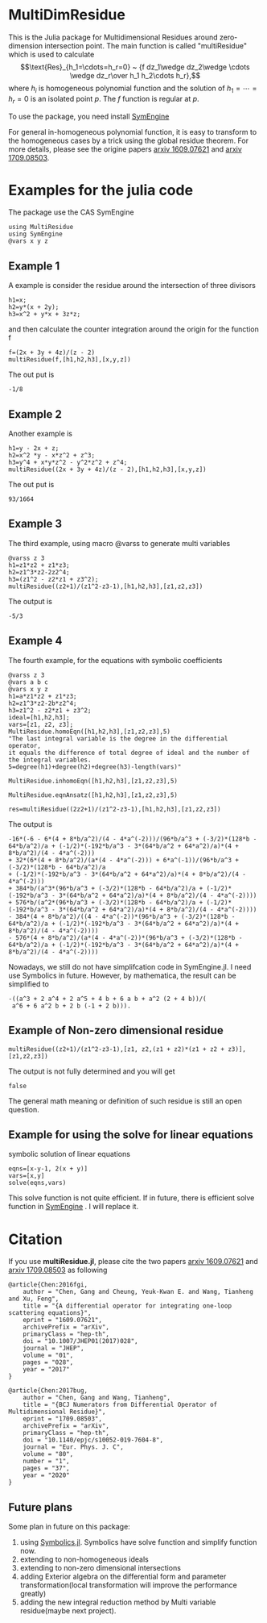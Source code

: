 # MultiDimResidue
This is the Julia package for Multidimensional Residues around zero-dimension intersection point. 
The main function is called "multiResidue" which is used to calculate $$\text{Res}_{h_1=\cdots=h_r=0} ~ {f dz_1\wedge dz_2\wedge \cdots \wedge dz_r\over h_1 h_2\cdots h_r},$$
where $h_i$ is homogeneous polynomial function and the solution of $h_1=\cdots=h_r=0$ is an isolated point $p$. The $f$ function is regular at $p$.

To use the package, you need install [SymEngine](https://github.com/symengine/SymEngine.jl) 

For general in-homogeneous polynomial function, it is easy to transform to the homogeneous cases by a trick using the global residue theorem. For more details, please
see the origine papers [arxiv 1609.07621](https://arxiv.org/pdf/1609.07621.pdf) and [arxiv 1709.08503](https://arxiv.org/pdf/1709.08503.pdf).

# Examples for the julia code
The package use the CAS SymEngine
```
using MultiResidue
using SymEngine
@vars x y z
```
## Example 1
A example is consider the residue around the intersection of three divisors 
```
h1=x;
h2=y*(x + 2y);
h3=x^2 + y*x + 3z*z;
```
and then calculate the counter integration around the origin for the function f
```
f=(2x + 3y + 4z)/(z - 2)
multiResidue(f,[h1,h2,h3],[x,y,z])
```
The out put is
```
-1/8
```

## Example 2
Another example is 
```
h1=y - 2x + z;
h2=x^2 *y - x*z^2 + z^3;
h3=y^4 + x*y*z^2 - y^2*z^2 + z^4;
multiResidue((2x + 3y + 4z)/(z - 2),[h1,h2,h3],[x,y,z])
```
The out put is
```
93/1664
```
## Example 3
The third example, using macro @varss to generate multi variables
```
@varss z 3
h1=z1*z2 + z1*z3;
h2=z1^3*z2-2z2^4;
h3=(z1^2 - z2*z1 + z3^2);
multiResidue((z2+1)/(z1^2-z3-1),[h1,h2,h3],[z1,z2,z3])
```
The output is 
```
-5/3
```

## Example 4
The fourth example, for the equations with symbolic coefficients
```
@varss z 3
@vars a b c
@vars x y z
h1=a*z1*z2 + z1*z3;
h2=z1^3*z2-2b*z2^4;
h3=z1^2 - z2*z1 + z3^2;
ideal=[h1,h2,h3];
vars=[z1, z2, z3];
MultiResidue.homoEqn([h1,h2,h3],[z1,z2,z3],5)
"The last integral variable is the degree in the differential operator, 
it equals the difference of total degree of ideal and the number of the integral variables. 
5=degree(h1)+degree(h2)+degree(h3)-length(vars)"

MultiResidue.inhomoEqn([h1,h2,h3],[z1,z2,z3],5)

MultiResidue.eqnAnsatz([h1,h2,h3],[z1,z2,z3],5)

res=multiResidue((2z2+1)/(z1^2-z3-1),[h1,h2,h3],[z1,z2,z3])
```
The output is 
```
-16*(-6 - 6*(4 + 8*b/a^2)/(4 - 4*a^(-2)))/(96*b/a^3 + (-3/2)*(128*b - 64*b/a^2)/a + (-1/2)*(-192*b/a^3 - 3*(64*b/a^2 + 64*a^2)/a)*(4 + 8*b/a^2)/(4 - 4*a^(-2))) 
+ 32*(6*(4 + 8*b/a^2)/(a*(4 - 4*a^(-2))) + 6*a^(-1))/(96*b/a^3 + (-3/2)*(128*b - 64*b/a^2)/a 
+ (-1/2)*(-192*b/a^3 - 3*(64*b/a^2 + 64*a^2)/a)*(4 + 8*b/a^2)/(4 - 4*a^(-2))) 
+ 384*b/(a^3*(96*b/a^3 + (-3/2)*(128*b - 64*b/a^2)/a + (-1/2)*(-192*b/a^3 - 3*(64*b/a^2 + 64*a^2)/a)*(4 + 8*b/a^2)/(4 - 4*a^(-2))))
+ 576*b/(a^2*(96*b/a^3 + (-3/2)*(128*b - 64*b/a^2)/a + (-1/2)*(-192*b/a^3 - 3*(64*b/a^2 + 64*a^2)/a)*(4 + 8*b/a^2)/(4 - 4*a^(-2)))) 
- 384*(4 + 8*b/a^2)/((4 - 4*a^(-2))*(96*b/a^3 + (-3/2)*(128*b - 64*b/a^2)/a + (-1/2)*(-192*b/a^3 - 3*(64*b/a^2 + 64*a^2)/a)*(4 + 8*b/a^2)/(4 - 4*a^(-2))))
- 576*(4 + 8*b/a^2)/(a*(4 - 4*a^(-2))*(96*b/a^3 + (-3/2)*(128*b - 64*b/a^2)/a + (-1/2)*(-192*b/a^3 - 3*(64*b/a^2 + 64*a^2)/a)*(4 + 8*b/a^2)/(4 - 4*a^(-2))))
```
Nowadays, we still do not have simplifcation code in SymEngine.jl. I need use Symbolics in future. However, by mathematica, the result can be simplified to 
```
-((a^3 + 2 a^4 + 2 a^5 + 4 b + 6 a b + a^2 (2 + 4 b))/(
 a^6 + 6 a^2 b + 2 b (-1 + 2 b))).
```



## Example of Non-zero dimensional residue
```
multiResidue((z2+1)/(z1^2-z3-1),[z1, z2,(z1 + z2)*(z1 + z2 + z3)],[z1,z2,z3])
```
The output is not fully determined and you will get 
```
false
```
The general math meaning or definition of such residue is still an open question. 

## Example for using the solve for linear equations
symbolic solution of linear equations
```
eqns=[x-y-1, 2(x + y)]
vars=[x,y]
solve(eqns,vars)
```
This solve function is not quite efficient. If in future, there is efficient solve function in  [SymEngine](https://github.com/symengine/SymEngine.jl) . I will replace it. 

# Citation 
If you use **multiResidue.jl**, please cite the two papers [arxiv 1609.07621](https://arxiv.org/pdf/1609.07621.pdf) and [arxiv 1709.08503](https://arxiv.org/pdf/1709.08503.pdf) as following

```
@article{Chen:2016fgi,
    author = "Chen, Gang and Cheung, Yeuk-Kwan E. and Wang, Tianheng and Xu, Feng",
    title = "{A differential operator for integrating one-loop scattering equations}",
    eprint = "1609.07621",
    archivePrefix = "arXiv",
    primaryClass = "hep-th",
    doi = "10.1007/JHEP01(2017)028",
    journal = "JHEP",
    volume = "01",
    pages = "028",
    year = "2017"
}
```

```
@article{Chen:2017bug,
    author = "Chen, Gang and Wang, Tianheng",
    title = "{BCJ Numerators from Differential Operator of Multidimensional Residue}",
    eprint = "1709.08503",
    archivePrefix = "arXiv",
    primaryClass = "hep-th",
    doi = "10.1140/epjc/s10052-019-7604-8",
    journal = "Eur. Phys. J. C",
    volume = "80",
    number = "1",
    pages = "37",
    year = "2020"
}
```



## Future plans 
Some plan in future on this package: 

1. using [Symbolics.jl](https://github.com/JuliaSymbolics/Symbolics.jl). Symbolics have solve function and simplify function now. 
2. extending to non-homogeneous ideals 
3. extending to non-zero dimensional intersections
4. adding Exterior algebra on the differential form and parameter transformation(local transformation will improve the performance greatly)
5. adding the new integral reduction method by Multi variable residue(maybe next project).
